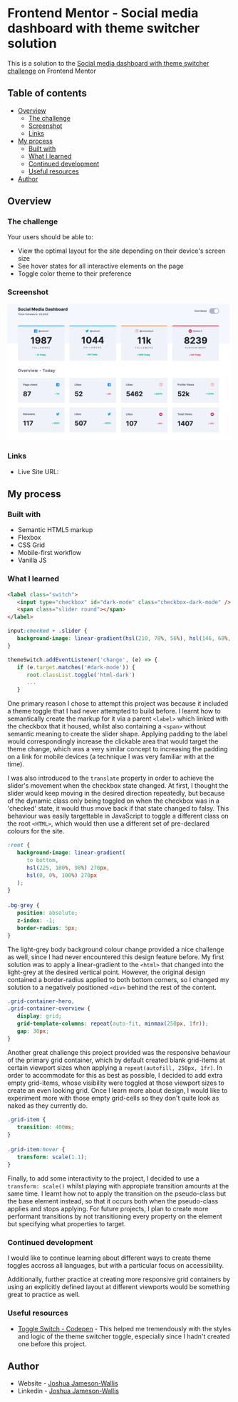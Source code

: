 # Frontend Mentor - Social media dashboard with theme switcher solution

This is a solution to the [Social media dashboard with theme switcher challenge](https://www.frontendmentor.io/challenges/social-media-dashboard-with-theme-switcher-6oY8ozp_H) on Frontend Mentor

## Table of contents

-  [Overview](#overview)
   -  [The challenge](#the-challenge)
   -  [Screenshot](#screenshot)
   -  [Links](#links)
-  [My process](#my-process)
   -  [Built with](#built-with)
   -  [What I learned](#what-i-learned)
   -  [Continued development](#continued-development)
   -  [Useful resources](#useful-resources)
-  [Author](#author)

## Overview

### The challenge

Your users should be able to:

-  View the optimal layout for the site depending on their device's screen size
-  See hover states for all interactive elements on the page
-  Toggle color theme to their preference

### Screenshot

![](./Screenshot.png)

### Links

-  Live Site URL:

## My process

### Built with

-  Semantic HTML5 markup
-  Flexbox
-  CSS Grid
-  Mobile-first workflow
-  Vanilla JS

### What I learned

```html
<label class="switch">
   <input type="checkbox" id="dark-mode" class="checkbox-dark-mode" />
   <span class="slider round"></span>
</label>
```

```css
input:checked + .slider {
   background-image: linear-gradient(hsl(210, 78%, 56%), hsl(146, 68%, 55%));
}
```

```js
themeSwitch.addEventListener('change', (e) => {
   if (e.target.matches('#dark-mode')) {
      root.classList.toggle('html-dark')
      ...
   }
```

One primary reason I chose to attempt this project was because it included a theme toggle that I had never attempted to build before. I learnt how to semantically create the markup for it via a parent `<label>` which linked with the checkbox that it housed, whilst also containing a `<span>` without semantic meaning to create the slider shape. Applying padding to the label would correspondingly increase the clickable area that would target the theme change, which was a very similar concept to increasing the padding on a link for mobile devices (a technique I was very familiar with at the time).

I was also introduced to the `translate` property in order to achieve the slider's movement when the checkbox state changed. At first, I thought the slider would keep moving in the desired direction repeatedly, but because of the dynamic class only being toggled on when the checkbox was in a 'checked' state, it would thus move back if that state changed to falsy. This behaviour was easily targettable in JavaScript to toggle a different class on the root `<HTML>`, which would then use a different set of pre-declared colours for the site.

```css
:root {
   background-image: linear-gradient(
      to bottom,
      hsl(225, 100%, 98%) 270px,
      hsl(0, 0%, 100%) 270px
   );
}

.bg-grey {
   position: absolute;
   z-index: -1;
   border-radius: 5px;
}
```

The light-grey body background colour change provided a nice challenge as well, since I had never encountered this design feature before. My first solution was to apply a linear-gradient to the `<html>` that changed into the light-grey at the desired vertical point. However, the original design contained a border-radius applied to both bottom corners, so I changed my solution to a negatively positioned `<div>` behind the rest of the content.

```css
.grid-container-hero,
.grid-container-overview {
   display: grid;
   grid-template-columns: repeat(auto-fit, minmax(250px, 1fr));
   gap: 30px;
}
```

Another great challenge this project provided was the responsive behaviour of the primary grid container, which by default created blank grid-items at certain viewport sizes when applying a `repeat(autofill, 250px, 1fr)`. In order to accommodate for this as best as possible, I decided to add extra empty grid-items, whose visibility were toggled at those viewport sizes to create an even looking grid. Once I learn more about design, I would like to experiment more with those empty grid-cells so they don't quite look as naked as they currently do.

```css
.grid-item {
   transition: 400ms;
}

.grid-item:hover {
   transform: scale(1.1);
}
```

Finally, to add some interactivity to the project, I decided to use a `transform: scale()` whilst playing with appropiate transition amounts at the same time. I learnt how not to apply the transition on the pseudo-class but the base element instead, so that it occurs both when the pseudo-class applies and stops applying. For future projects, I plan to create more performant transitions by not transitioning every property on the element but specifying what properties to target.

### Continued development

I would like to continue learning about different ways to create theme toggles accross all languages, but with a particular focus on accessibility.

Additionally, further practice at creating more responsive grid containers by using an explicitly defined layout at different viewports would be something great to practice as well.

### Useful resources

-  [Toggle Switch - Codepen](https://codepen.io/haleonearth/pen/aJMevP) - This helped me tremendously with the styles and logic of the theme switcher toggle, especially since I hadn't created one before this project.

## Author

-  Website - [Joshua Jameson-Wallis](https://joshuajamesonwallis.com)
-  Linkedin - [Joshua Jameson-Wallis]()
